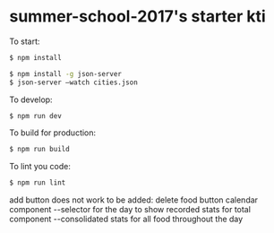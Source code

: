 # summer-school-2017's starter kti

To start:

```bash
$ npm install
```

```bash
$ npm install -g json-server
$ json-server —watch cities.json
```

To develop:

```bash
$ npm run dev
```

To build for production:

```bash
$ npm run build
```

To lint you code:

```bash
$ npm run lint
```


add button does not work
to be added:
  delete food button
  calendar component --selector for the day to show recorded stats for
  total component --consolidated stats for all food throughout the day
